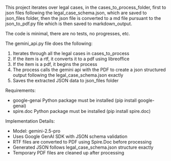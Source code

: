 This project iterates over legal cases, in the cases_to_process_folder, first to json files following the legal_case_schema.json, which are saved to json_files folder, then the json file is converted to a md file pursuant to the json_to_pdf.py file which is then saved to markdown_output. 

The code is minimal, there are no tests, no progresses, etc. 

The gemini_api.py file does the following:
1. Iterates through all the legal cases in cases_to_process
2. If the item is a rtf, it converts it to a pdf using libreoffice
3. If the item is a pdf, it begins the process
4. The process calls the gemini api with the PDF to create a json structured output following the legal_case_schema.json exactly
5. Saves the extracted JSON data to json_files folder

Requirements:
- google-genai Python package must be installed (pip install google-genai)
- spire.doc Python package must be installed (pip install spire.doc)

Implementation Details:
- Model: gemini-2.5-pro
- Uses Google GenAI SDK with JSON schema validation
- RTF files are converted to PDF using Spire.Doc before processing
- Generated JSON follows legal_case_schema.json structure exactly
- Temporary PDF files are cleaned up after processing

